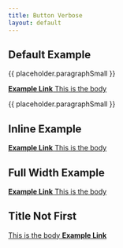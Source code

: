 ```yaml
---
title: Button Verbose
layout: default
---
```


## Default Example

{{ placeholder.paragraphSmall }}

<a href="#" class="button-verbose">
  <strong class="button-verbose__title">Example Link</strong>
  This is the body
  <span class="button-verbose__icon fas fa-arrow-right" aria-hidden="true"></span>
</a>

{{ placeholder.paragraphSmall }}

## Inline Example

<p class="type-center">
  <a href="#" class="button-verbose button-verbose--inline">
    <strong class="button-verbose__title">Example Link</strong>
    <span class="button-verbose__body">This is the body</span>
    <span class="button-verbose__icon fas fa-arrow-right" aria-hidden="true"></span>
  </a>
</p>

## Full Width Example

<a href="#" class="button-verbose button-verbose--full-width">
  <strong class="button-verbose__title">Example Link</strong>
  <span class="button-verbose__body">This is the body</span>
  <span class="button-verbose__icon fas fa-arrow-right" aria-hidden="true"></span>
</a>


## Title Not First

<a href="#" class="button-verbose button-verbose--full-width">
  <span class="button-verbose__body">This is the body</span>
  <strong class="button-verbose__title">Example Link</strong>
  <span class="button-verbose__icon fas fa-arrow-right" aria-hidden="true"></span>
</a>

